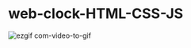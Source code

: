 # web-clock-HTML-CSS-JS

![ezgif com-video-to-gif](https://user-images.githubusercontent.com/93394383/223769235-eb5a20fa-5e40-4522-b0ee-af4d698727a9.gif)

